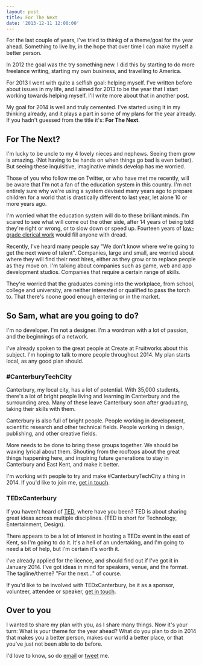```yaml
---
layout: post
title: For The Next
date: '2013-12-11 12:00:00'
---
```


For the last couple of years, I've tried to thinkg of a theme/goal for the year ahead. Something to live by, in the hope that over time I can make myself a better person. 

In 2012 the goal was the try something new. I did this by starting to do more freelance writing, starting my own business, and travelling to America. 

For 2013 I went with quite a selfish goal: helping myself. I've written before about issues in my life, and I aimed for 2013 to be the year that I start working towards helping myself. I'll write more about that in another post. 

My goal for 2014 is well and truly cemented. I've started using it in my thinking already, and it plays a part in some of my plans for the year already. If you hadn't guessed from the title it's: **For The Next**. 

## For The Next?
I'm lucky to be uncle to my 4 lovely nieces and nephews. Seeing them grow is amazing. (Not having to be hands on when things go bad is even better). But seeing these inquisitive, imaginative minds develop has me worried. 

Those of you who follow me on Twitter, or who have met me recently, will be aware that I'm not a fan of the education system in this country. I'm not entirely sure why we're using a system devised many years ago to prepare children for a world that is drastically different to last year, let alone 10 or more years ago. 

I'm worried what the education system will do to these brilliant minds. I'm scared to see what will come out the other side, after 14 years of being told they're right or wrong, or to slow down or speed up. Fourteen years of [low-grade clerical work](http://www.ted.com/talks/ken_robinson_how_to_escape_education_s_death_valley.html) would fill anyone with dread. 

Recently, I've heard many people say "We don't know where we're going to get the next wave of talent". Companies, large and small, are worried about where they will find their next hires, either as they grow or to replace people as they move on. I'm talking about companies such as game, web and app development studios. Companies that require a certain range of skills. 

They're worried that the graduates coming into the workplace, from school, college and university, are neither interested or qualified to pass the torch to. That there's noone good enough entering or in the market. 

## So Sam, what are you going to do?
I'm no developer. I'm not a designer. I'm a wordman with a lot of passion, and the beginnings of a network. 

I've already spoken to the great people at Create at Fruitworks about this subject. I'm hoping to talk to more people throughout 2014. My plan starts local, as any good plan should. 

### #CanterburyTechCity
Canterbury, my local city, has a lot of potential. With 35,000 students, there's a lot of bright people living and learning in Canterbury and the surrounding area. Many of these leave Canterbury soon after graduating, taking their skills with them.

Canterbury is also full of bright people. People working in development, scientific research and other technical fields. People working in design, publishing, and other creative fields. 

More needs to be done to bring these groups together. We should be waxing lyrical about them. Shouting from the rooftops about the great things happening here, and inspiring future generations to stay in Canterbury and East Kent, and make it better. 

I'm working with people to try and make #CanterburyTechCity a thing in 2014. If you'd like to join me, [get in touch](http://samhutchings.co/hireme/). 

### TEDxCanterbury
If you haven't heard of [TED](http://www.ted.com), where have you been? TED is about sharing great ideas across multiple disciplines. (TED is short for Technology, Entertainment, Design).

There appears to be a lot of interest in hosting a TEDx event in the east of Kent, so I'm going to do it. It's a hell of an undertaking, and I'm going to need a bit of help, but I'm certain it's worth it. 

I've already applied for the licence, and should find out if I've got it in January 2014. I've got ideas in mind for speakers, venue, and the format. The tagline/theme? "For the next..." of course. 

If you'd like to be involved with TEDxCanterbury, be it as a sponsor, volunteer, attendee or speaker, [get in touch](http://samhutchings.co/hireme/).

## Over to you
I wanted to share my plan with you, as I share many things. Now it's your turn: What is your theme for the year ahead? What do you plan to do in 2014 that makes you a better person, makes our world a better place, or that you've just not been able to do before.

I'd love to know, so do [email](http://samhutchings.co/hireme) or [tweet](http://twitter.com/smutchings) me.